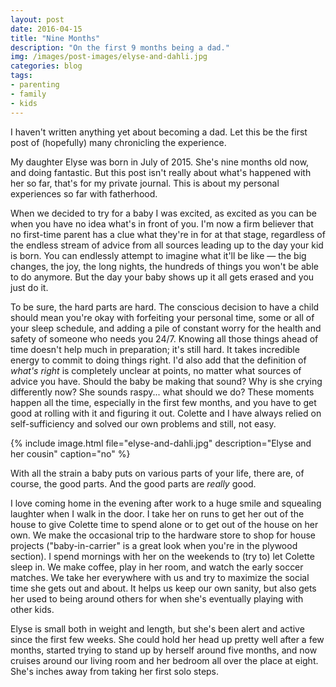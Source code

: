```yaml
---
layout: post
date: 2016-04-15
title: "Nine Months"
description: "On the first 9 months being a dad."
img: /images/post-images/elyse-and-dahli.jpg
categories: blog
tags:
- parenting
- family
- kids
---
```


I haven't written anything yet about becoming a dad. Let this be the first post of (hopefully) many chronicling the experience.

My daughter Elyse was born in July of 2015. She's nine months old now, and doing fantastic. But this post isn't really about what's happened with her so far, that's for my private journal. This is about my personal experiences so far with fatherhood.

When we decided to try for a baby I was excited, as excited as you can be when you have no idea what's in front of you.  I'm now a firm believer that no first-time parent has a clue what they're in for at that stage, regardless of the endless stream of advice from all sources leading up to the day your kid is born. You can endlessly attempt to imagine what it'll be like &mdash; the big changes, the joy, the long nights, the hundreds of things you won't be able to do anymore. But the day your baby shows up it all gets erased and you just do it.

To be sure, the hard parts are hard. The conscious decision to have a child should mean you're okay with forfeiting your personal time, some or all of your sleep schedule, and adding a pile of constant worry for the health and safety of someone who needs you 24/7. Knowing all those things ahead of time doesn't help much in preparation; it's still hard. It takes incredible energy to commit to doing things right. I'd also add that the definition of _what's right_ is completely unclear at points, no matter what sources of advice you have. Should the baby be making that sound? Why is she crying differently now? She sounds raspy... what should we do? These moments happen all the time, especially in the first few months, and you have to get good at rolling with it and figuring it out. Colette and I have always relied on self-sufficiency and solved our own problems and still, not easy.

{% include image.html file="elyse-and-dahli.jpg" description="Elyse and her cousin" caption="no" %}

With all the strain a baby puts on various parts of your life, there are, of course, the good parts. And the good parts are _really_ good.

I love coming home in the evening after work to a huge smile and squealing laughter when I walk in the door. I take her on runs to get her out of the house to give Colette time to spend alone or to get out of the house on her own. We make the occasional trip to the hardware store to shop for house projects ("baby-in-carrier" is a great look when you're in the plywood section). I spend mornings with her on the weekends to (try to) let Colette sleep in. We make coffee, play in her room, and watch the early soccer matches. We take her everywhere with us and try to maximize the social time she gets out and about. It helps us keep our own sanity, but also gets her used to being around others for when she's eventually playing with other kids.

Elyse is small both in weight and length, but she's been alert and active since the first few weeks. She could hold her head up pretty well after a few months, started trying to stand up by herself around five months, and now cruises around our living room and her bedroom all over the place at eight. She's inches away from taking her first solo steps.
